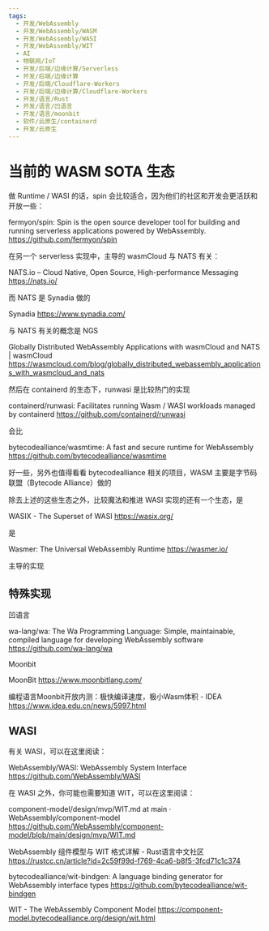 ```yaml
---
tags:
  - 开发/WebAssembly
  - 开发/WebAssembly/WASM
  - 开发/WebAssembly/WASI
  - 开发/WebAssembly/WIT
  - AI
  - 物联网/IoT
  - 开发/后端/边缘计算/Serverless
  - 开发/后端/边缘计算
  - 开发/后端/Cloudflare-Workers
  - 开发/后端/边缘计算/Cloudflare-Workers
  - 开发/语言/Rust
  - 开发/语言/凹语言
  - 开发/语言/moonbit
  - 软件/云原生/containerd
  - 开发/云原生
---
```

# 当前的 WASM SOTA 生态

做 Runtime / WASI 的话，spin 会比较适合，因为他们的社区和开发会更活跃和开放一些：

fermyon/spin: Spin is the open source developer tool for building and running serverless applications powered by WebAssembly.
https://github.com/fermyon/spin

在另一个 serverless 实现中，主导的 wasmCloud 与 NATS 有关：

NATS.io – Cloud Native, Open Source, High-performance Messaging
https://nats.io/

而 NATS 是 Synadia 做的

Synadia
https://www.synadia.com/

与 NATS 有关的概念是 NGS

Globally Distributed WebAssembly Applications with wasmCloud and NATS | wasmCloud
https://wasmcloud.com/blog/globally_distributed_webassembly_applications_with_wasmcloud_and_nats

然后在 containerd 的生态下，runwasi 是比较热门的实现

containerd/runwasi: Facilitates running Wasm / WASI workloads managed by containerd
https://github.com/containerd/runwasi

会比

bytecodealliance/wasmtime: A fast and secure runtime for WebAssembly
https://github.com/bytecodealliance/wasmtime

好一些，另外也值得看看 bytecodealliance 相关的项目，WASM 主要是字节码联盟（Bytecode Alliance）做的

除去上述的这些生态之外，比较魔法和推进 WASI 实现的还有一个生态，是

WASIX - The Superset of WASI
https://wasix.org/

是

Wasmer: The Universal WebAssembly Runtime
https://wasmer.io/

主导的实现

## 特殊实现

凹语言

wa-lang/wa: The Wa Programming Language: Simple, maintainable, compiled language for developing WebAssembly software
https://github.com/wa-lang/wa

Moonbit

MoonBit
https://www.moonbitlang.com/

编程语言Moonbit开放内测：极快编译速度，极小Wasm体积 - IDEA
https://www.idea.edu.cn/news/5997.html

## WASI

有关 WASI，可以在这里阅读：

WebAssembly/WASI: WebAssembly System Interface
https://github.com/WebAssembly/WASI

在 WASI 之外，你可能也需要知道 WIT，可以在这里阅读：

component-model/design/mvp/WIT.md at main · WebAssembly/component-model
https://github.com/WebAssembly/component-model/blob/main/design/mvp/WIT.md

WebAssembly 组件模型与 WIT 格式详解 - Rust语言中文社区
https://rustcc.cn/article?id=2c59f99d-f769-4ca6-b8f5-3fcd71c1c374

bytecodealliance/wit-bindgen: A language binding generator for WebAssembly interface types
https://github.com/bytecodealliance/wit-bindgen

WIT - The WebAssembly Component Model
https://component-model.bytecodealliance.org/design/wit.html
